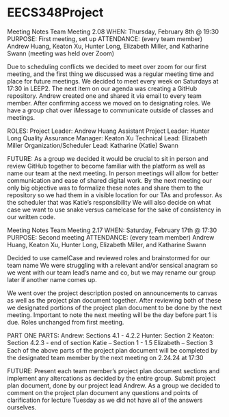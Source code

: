 # EECS348Project
Meeting Notes
Team Meeting 2.08
WHEN: Thursday, February 8th @ 19:30
PURPOSE: First meeting, set up 
ATTENDANCE: (every team member) Andrew Huang, Keaton Xu, Hunter Long, Elizabeth Miller, and Katharine Swann (meeting was held over Zoom)

Due to scheduling conflicts we decided to meet over zoom for our first meeting, and the first thing we discussed was a regular meeting time and place for future meetings. We decided to meet every week on Saturdays at 17:30 in LEEP2.
The next item on our agenda was creating a GitHub repository. Andrew created one and shared it via email to every team member. After confirming access we moved on to designating roles.
We have a group chat over iMessage to communicate outside of classes and meetings.

ROLES:
Project Leader: Andrew Huang
Assistant Project Leader: Hunter Long
Quality Assurance Manager: Keaton Xu
Technical Lead: Elizabeth Miller
Organization/Scheduler Lead: Katharine (Katie) Swann

FUTURE:
As a group we decided it would be crucial to sit in person and review GitHub together to become familiar with the platform as well as name our team at the next meeting. In person meetings will allow for better communication and ease of shared digital work.
By the next meeting our only big objective was to formalize these notes and share them to the repository so we had them in a visible location for our TAs and professor. As the scheduler that was Katie’s responsibility
We will also decide on what case we want to use snake versus camelcase for the sake of consistency in our written code. 

Meeting Notes
Team Meeting 2.17
WHEN: Saturday, February 17th @ 17:30
PURPOSE: Second meeting
ATTENDANCE: (every team member) Andrew Huang, Keaton Xu, Hunter Long, Elizabeth Miller, and Katharine Swann

Decided to use camelCase and reviewed roles and brainstormed for our team name
We were struggling with a relevant and/or sensical anagram so we went with our team lead’s name and co, but we may rename our group later if another name comes up. 

We went over the project description posted on announcements to canvas as well as the project plan document together. After reviewing both of these we designated portions of the project plan document to be done by the next meeting. Important to note the next meeting will be the day before part 1 is due. Roles unchanged from first meeting. 

PART ONE PARTS:
Andrew: Sections 4.1 - 4.2.2
Hunter: Section 2
Keaton: Section 4.2.3 - end of section
Katie ⎯ Section 1 - 1.5
Elizabeth ⎯ Section 3
Each of the above parts of the project plan document will be completed by the designated team member by the next meeting on 2.24.24 at 17:30

FUTURE:
Present each team member’s project plan document sections and implement any altercations as decided by the entire group. Submit project plan document, done by our project lead Andrew. As a group we decided to comment on the project plan document any questions and points of clarification for lecture Tuesday as we did not have all of the answers ourselves.
